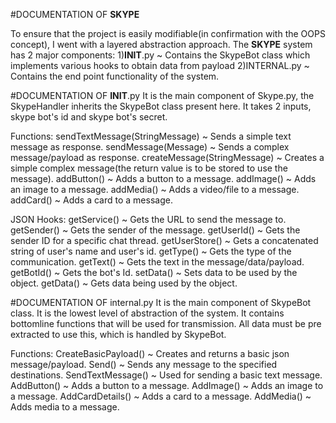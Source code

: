 #DOCUMENTATION OF __SKYPE__

To ensure that the project is easily modifiable(in confirmation with the OOPS concept), I went with a layered abstraction approach.
The __SKYPE__ system has 2 major components:
1)__INIT__.py ~ Contains the SkypeBot class which implements various hooks to obtain data from payload
2)INTERNAL.py ~ Contains the end point functionality of the system.

#DOCUMENTATION OF __INIT__.py
It is the main component of Skype.py, the SkypeHandler inherits the SkypeBot class present here.
It takes 2 inputs, skype bot's id and skype bot's secret.

Functions:
sendTextMessage(StringMessage) ~ Sends a simple text message as response.
sendMessage(Message) ~ Sends a complex message/payload as response.
createMessage(StringMessage) ~ Creates a simple complex message(the return value is to be stored to use the message).
addButton() ~ Adds a button to a message.
addImage() ~ Adds an image to a message.
addMedia() ~ Adds a video/file to a message.
addCard() ~ Adds a card to a message.

JSON Hooks:
getService() ~ Gets the URL to send the message to.
getSender() ~ Gets the sender of the message.
getUserId() ~ Gets the sender ID for a specific chat thread.
getUserStore() ~ Gets a concatenated string of user's name and user's id.
getType() ~ Gets the type of the communication.
getText() ~ Gets the text in the message/data/payload.
getBotId() ~ Gets the bot's Id.
setData() ~ Sets data to be used by the object.
getData() ~ Gets data being used by the object.

#DOCUMENTATION OF internal.py
It is the main component of SkypeBot class. It is the lowest level of abstraction of the system.
It contains bottomline functions that will be used for transmission.
All data must be pre extracted to use this, which is handled by SkypeBot.

Functions:
CreateBasicPayload() ~ Creates and returns a basic json message/payload.
Send() ~ Sends any message to the specified destinations.
SendTextMessage() ~ Used for sending a basic text message.
AddButton() ~ Adds a button to a message.
AddImage() ~ Adds an image to a message.
AddCardDetails() ~ Adds a card to a message.
AddMedia() ~ Adds media to a message.


